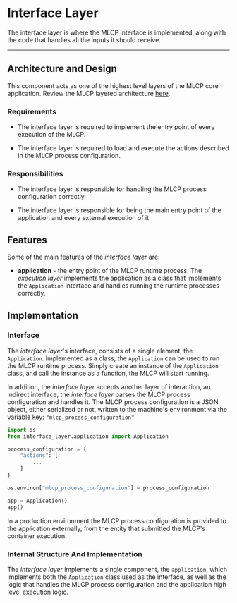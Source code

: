 # Interface Layer

The interface layer is where the MLCP interface is implemented, along with the code that
handles all the inputs it should receive.

----

## Architecture and Design

This component acts as one of the highest level layers of the MLCP core application.
Review the MLCP layered architecture [here](../../architecture.md).

### Requirements

- The interface layer is required to implement the entry point of every execution of the MLCP.

- The interface layer is required to load and execute the actions described in the MLCP process
  configuration.

### Responsibilities

- The interface layer is responsible for handling the MLCP process configuration correctly.

- The interface layer is responsible for being the main entry point of the application and
  every external execution of it

## Features

Some of the main features of the *interface layer* are:

- **application** - the entry point of the MLCP runtime process. The *execution layer* implements
  the application as a class that implements the `Application` interface and handles running
  the runtime processes correctly.

## Implementation

### Interface

The *interface layer*'s interface, consists of a single element, the `Application`.
Implemented as a class, the `Application` can be used to run the MLCP runtime process.
Simply create an instance of the `Application` class, and call the instance as a function,
the MLCP will start running.

In addition, the *interface layer* accepts another layer of interaction, an indirect interface,
the *interface layer* parses the MLCP process configuration and handles it.
The MLCP process configuration is a JSON object, either serialized or not, written to the machine's
environment via the variable key: `"mlcp_process_configuration"`

```python
import os
from interface_layer.application import Application

process_configuration = {
    "actions": [
        ...
    ]
}

os.environ["mlcp_process_configuration"] = process_configuration

app = Application()
app()
```

In a production environment the MLCP process configuration is provided to the application externally, from
the entity that submitted the MLCP's container execution.

### Internal Structure And Implementation

The *interface layer* implements a single component, the `application`, which implements both the `Application`
class used as the interface, as well as the logic that handles the MLCP process configuration and the application
high level execution logic.

